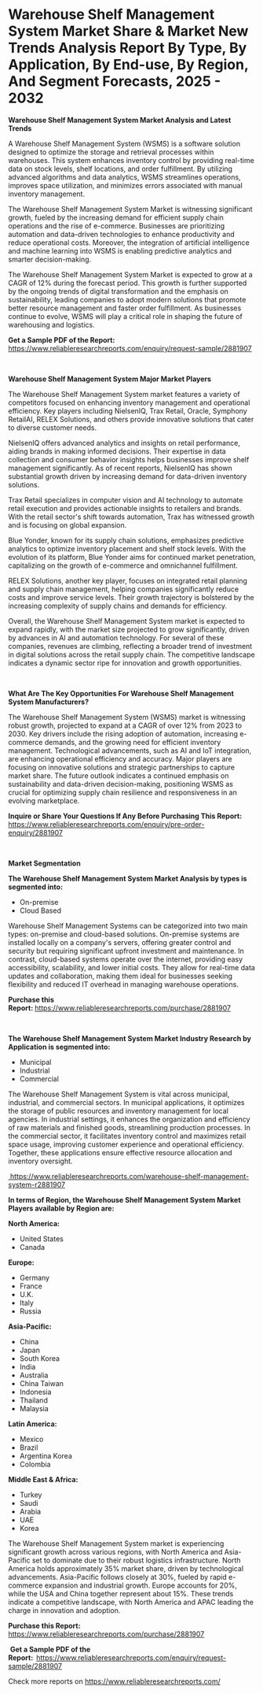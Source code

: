 <p><h1>Warehouse Shelf Management System Market Share & Market New Trends Analysis Report By Type, By Application, By End-use, By Region, And Segment Forecasts, 2025 - 2032</h1></p><p><strong>Warehouse Shelf Management System Market Analysis and Latest Trends</strong></p>
<p><p>A Warehouse Shelf Management System (WSMS) is a software solution designed to optimize the storage and retrieval processes within warehouses. This system enhances inventory control by providing real-time data on stock levels, shelf locations, and order fulfillment. By utilizing advanced algorithms and data analytics, WSMS streamlines operations, improves space utilization, and minimizes errors associated with manual inventory management.</p><p>The Warehouse Shelf Management System Market is witnessing significant growth, fueled by the increasing demand for efficient supply chain operations and the rise of e-commerce. Businesses are prioritizing automation and data-driven technologies to enhance productivity and reduce operational costs. Moreover, the integration of artificial intelligence and machine learning into WSMS is enabling predictive analytics and smarter decision-making.</p><p>The Warehouse Shelf Management System Market is expected to grow at a CAGR of 12% during the forecast period. This growth is further supported by the ongoing trends of digital transformation and the emphasis on sustainability, leading companies to adopt modern solutions that promote better resource management and faster order fulfillment. As businesses continue to evolve, WSMS will play a critical role in shaping the future of warehousing and logistics.</p></p>
<p><strong>Get a Sample PDF of the Report:&nbsp;</strong> <a href="https://www.reliableresearchreports.com/enquiry/request-sample/2881907?utm_campaign=3012&utm_medium=2&utm_source=Github&utm_content=ia&utm_term=12032025&utm_id=warehouse-shelf-management-system">https://www.reliableresearchreports.com/enquiry/request-sample/2881907</a></p>
<p>&nbsp;</p>
<p><strong>Warehouse Shelf Management System Major Market Players</strong></p>
<p><p>The Warehouse Shelf Management System market features a variety of competitors focused on enhancing inventory management and operational efficiency. Key players including NielsenIQ, Trax Retail, Oracle, Symphony RetailAI, RELEX Solutions, and others provide innovative solutions that cater to diverse customer needs.</p><p>NielsenIQ offers advanced analytics and insights on retail performance, aiding brands in making informed decisions. Their expertise in data collection and consumer behavior insights helps businesses improve shelf management significantly. As of recent reports, NielsenIQ has shown substantial growth driven by increasing demand for data-driven inventory solutions.</p><p>Trax Retail specializes in computer vision and AI technology to automate retail execution and provides actionable insights to retailers and brands. With the retail sector's shift towards automation, Trax has witnessed growth and is focusing on global expansion.</p><p>Blue Yonder, known for its supply chain solutions, emphasizes predictive analytics to optimize inventory placement and shelf stock levels. With the evolution of its platform, Blue Yonder aims for continued market penetration, capitalizing on the growth of e-commerce and omnichannel fulfillment.</p><p>RELEX Solutions, another key player, focuses on integrated retail planning and supply chain management, helping companies significantly reduce costs and improve service levels. Their growth trajectory is bolstered by the increasing complexity of supply chains and demands for efficiency.</p><p>Overall, the Warehouse Shelf Management System market is expected to expand rapidly, with the market size projected to grow significantly, driven by advances in AI and automation technology. For several of these companies, revenues are climbing, reflecting a broader trend of investment in digital solutions across the retail supply chain. The competitive landscape indicates a dynamic sector ripe for innovation and growth opportunities.</p></p>
<p>&nbsp;</p>
<p><strong>What Are The Key Opportunities For Warehouse Shelf Management System Manufacturers?</strong></p>
<p><p>The Warehouse Shelf Management System (WSMS) market is witnessing robust growth, projected to expand at a CAGR of over 12% from 2023 to 2030. Key drivers include the rising adoption of automation, increasing e-commerce demands, and the growing need for efficient inventory management. Technological advancements, such as AI and IoT integration, are enhancing operational efficiency and accuracy. Major players are focusing on innovative solutions and strategic partnerships to capture market share. The future outlook indicates a continued emphasis on sustainability and data-driven decision-making, positioning WSMS as crucial for optimizing supply chain resilience and responsiveness in an evolving marketplace.</p></p>
<p><strong>Inquire or Share Your Questions If Any Before Purchasing This Report:</strong> <a href="https://www.reliableresearchreports.com/enquiry/pre-order-enquiry/2881907?utm_campaign=3012&utm_medium=2&utm_source=Github&utm_content=ia&utm_term=12032025&utm_id=warehouse-shelf-management-system">https://www.reliableresearchreports.com/enquiry/pre-order-enquiry/2881907</a></p>
<p>&nbsp;</p>
<p><strong>Market Segmentation</strong></p>
<p><strong>The Warehouse Shelf Management System Market Analysis by types is segmented into:</strong></p>
<p><ul><li>On-premise</li><li>Cloud Based</li></ul></p>
<p><p>Warehouse Shelf Management Systems can be categorized into two main types: on-premise and cloud-based solutions. On-premise systems are installed locally on a company's servers, offering greater control and security but requiring significant upfront investment and maintenance. In contrast, cloud-based systems operate over the internet, providing easy accessibility, scalability, and lower initial costs. They allow for real-time data updates and collaboration, making them ideal for businesses seeking flexibility and reduced IT overhead in managing warehouse operations.</p></p>
<p><strong>Purchase this Report:&nbsp;</strong><a href="https://www.reliableresearchreports.com/purchase/2881907?utm_campaign=3012&utm_medium=2&utm_source=Github&utm_content=ia&utm_term=12032025&utm_id=warehouse-shelf-management-system">https://www.reliableresearchreports.com/purchase/2881907</a></p>
<p>&nbsp;</p>
<p><strong>The Warehouse Shelf Management System Market Industry Research by Application is segmented into:</strong></p>
<p><ul><li>Municipal</li><li>Industrial</li><li>Commercial</li></ul></p>
<p><p>The Warehouse Shelf Management System is vital across municipal, industrial, and commercial sectors. In municipal applications, it optimizes the storage of public resources and inventory management for local agencies. In industrial settings, it enhances the organization and efficiency of raw materials and finished goods, streamlining production processes. In the commercial sector, it facilitates inventory control and maximizes retail space usage, improving customer experience and operational efficiency. Together, these applications ensure effective resource allocation and inventory oversight.</p></p>
<p><a href="https://www.reliableresearchreports.com/warehouse-shelf-management-system-r2881907?utm_campaign=3012&utm_medium=2&utm_source=Github&utm_content=ia&utm_term=12032025&utm_id=warehouse-shelf-management-system">&nbsp;https://www.reliableresearchreports.com/warehouse-shelf-management-system-r2881907</a></p>
<p><strong>In terms of Region, the Warehouse Shelf Management System Market Players available by Region are:</strong></p>
<p>
    <p> <strong> North America: </strong>
        <ul>
            <li>United States</li>
            <li>Canada</li>
        </ul>
        </p> 
    <p> <strong> Europe: </strong>
        <ul>
            <li>Germany</li>
            <li>France</li>
            <li>U.K.</li>
            <li>Italy</li>
            <li>Russia</li>
        </ul>
        </p> 
    <p> <strong> Asia-Pacific: </strong>
        <ul>
            <li>China</li>
            <li>Japan</li>
            <li>South Korea</li>
            <li>India</li>
            <li>Australia</li>
            <li>China Taiwan</li>
            <li>Indonesia</li>
            <li>Thailand</li>
            <li>Malaysia</li>
        </ul>
        </p> 
    <p> <strong> Latin America: </strong>
        <ul>
            <li>Mexico</li>
            <li>Brazil</li>
            <li>Argentina Korea</li>
            <li>Colombia</li>
        </ul>
        </p> 
    <p> <strong> Middle East & Africa: </strong>
        <ul>
            <li>Turkey</li>
            <li>Saudi</li>
            <li>Arabia</li>
            <li>UAE</li>
            <li>Korea</li>
        </ul>
    </p>
    </p>
<p><p>The Warehouse Shelf Management System market is experiencing significant growth across various regions, with North America and Asia-Pacific set to dominate due to their robust logistics infrastructure. North America holds approximately 35% market share, driven by technological advancements. Asia-Pacific follows closely at 30%, fueled by rapid e-commerce expansion and industrial growth. Europe accounts for 20%, while the USA and China together represent about 15%. These trends indicate a competitive landscape, with North America and APAC leading the charge in innovation and adoption.</p></p>
<p><strong>Purchase this Report: </strong><a href="https://www.reliableresearchreports.com/purchase/2881907?utm_campaign=3012&utm_medium=2&utm_source=Github&utm_content=ia&utm_term=12032025&utm_id=warehouse-shelf-management-system">https://www.reliableresearchreports.com/purchase/2881907</a></p>
<p>&nbsp;<strong>Get a Sample PDF of the Report:&nbsp;&nbsp;</strong><a href="https://www.reliableresearchreports.com/enquiry/request-sample/2881907?utm_campaign=3012&utm_medium=2&utm_source=Github&utm_content=ia&utm_term=12032025&utm_id=warehouse-shelf-management-system">https://www.reliableresearchreports.com/enquiry/request-sample/2881907</a></p>
<p><strong></strong></p>
<p>Check more reports on <a href="https://www.reliableresearchreports.com/?utm_campaign=3012&utm_medium=2&utm_source=Github&utm_content=ia&utm_term=12032025&utm_id=warehouse-shelf-management-system">https://www.reliableresearchreports.com/</a></p>
